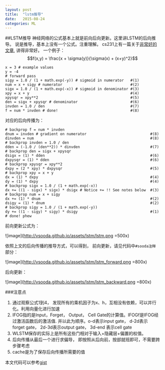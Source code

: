 ```yaml
---
layout: post
title:  "lstm推导"
date:   2015-08-24 
categories: ML
---
```


<script type="text/javascript" src="http://cdn.mathjax.org/mathjax/latest/MathJax.js?config=default"></script>
##LSTM推导
神经网络的公式基本上就是前向后向更新。这里讲LSTM的后向推导。
说是推导，基本上没有一个公式。注重理解。
cs231上有一篇关于[非常好的文章](http://cs231n.github.io/optimization-2/#intuitive), 讲得非常好。
一个例子：
$$f(x,y) = \frac{x + \sigma(y)}{\sigma(x) + (x+y)^2}$$

```
x = 3 # example values
y = -4
# forward pass
sigy = 1.0 / (1 + math.exp(-y)) # sigmoid in numerator   #(1)
num = x + sigy # numerator                               #(2)
sigx = 1.0 / (1 + math.exp(-x)) # sigmoid in denominator #(3)
xpy = x + y                                              #(4)
xpysqr = xpy**2                                          #(5)
den = sigx + xpysqr # denominator                        #(6)
invden = 1.0 / den                                       #(7)
f = num * invden # done!                                 #(8)
```
对应的后向传播为：

```
# backprop f = num * invden
dnum = invden # gradient on numerator                             #(8)
dinvden = num                                                     #(8)
# backprop invden = 1.0 / den 
dden = (-1.0 / (den**2)) * dinvden                                #(7)
# backprop den = sigx + xpysqr
dsigx = (1) * dden                                                #(6)
dxpysqr = (1) * dden                                              #(6)
# backprop xpysqr = xpy**2
dxpy = (2 * xpy) * dxpysqr                                        #(5)
# backprop xpy = x + y
dx = (1) * dxpy                                                   #(4)
dy = (1) * dxpy                                                   #(4)
# backprop sigx = 1.0 / (1 + math.exp(-x))
dx += ((1 - sigx) * sigx) * dsigx # Notice += !! See notes below  #(3)
# backprop num = x + sigy
dx += (1) * dnum                                                  #(2)
dsigy = (1) * dnum                                                #(2)
# backprop sigy = 1.0 / (1 + math.exp(-y))
dy += ((1 - sigy) * sigy) * dsigy                                 #(1)
# done! phew
```

前向更新公式为：

![image](http://vsooda.github.io/assets/lstm/lstm.png =500x)

依照上文的后向传播的推导方式，可以得到，
前向更新，请见代码中`#sooda注释`部分：

![image](http://vsooda.github.io/assets/lstm/lstm_forward.png =800x)

后向更新：

![image](http://vsooda.github.io/assets/lstm/lstm_backward.png =800x)

###注意点
1. 通过观察公式1到4， 发现所有的乘机因子为x、h，互相没有依赖，可以并行化。利用向量化进行加速
2. IFOG指的是Input，Forget， Output， Cell Gate的计算值。IFOGf是IFOG经过激活函数后的激活值. 并以此为顺序。o-d表示input gate， d-2d表示forget gate， 2d-3d表示output gate， 3d-end 表示cell gate
3. WLSTM保存的实际上是所有这些门相对于输入+隐藏层+偏置的权值。
4. 后向传播从最后一个进行求偏导， 即按照从后向前，按部就班即可，不需要跨步骤考虑
5. cache是为了保存后向传播所需要的值

本文代码可以参考[gist](https://gist.github.com/f93810ce107b0d393cbf.git)




